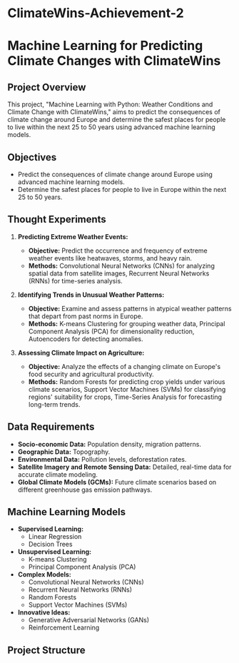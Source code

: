 # ClimateWins-Achievement-2
# Machine Learning for Predicting Climate Changes with ClimateWins

## Project Overview
This project, "Machine Learning with Python: Weather Conditions and Climate Change with ClimateWins," aims to predict the consequences of climate change around Europe and determine the safest places for people to live within the next 25 to 50 years using advanced machine learning models.

## Objectives
- Predict the consequences of climate change around Europe using advanced machine learning models.
- Determine the safest places for people to live in Europe within the next 25 to 50 years.

## Thought Experiments
1. **Predicting Extreme Weather Events:**
   - **Objective:** Predict the occurrence and frequency of extreme weather events like heatwaves, storms, and heavy rain.
   - **Methods:** Convolutional Neural Networks (CNNs) for analyzing spatial data from satellite images, Recurrent Neural Networks (RNNs) for time-series analysis.

2. **Identifying Trends in Unusual Weather Patterns:**
   - **Objective:** Examine and assess patterns in atypical weather patterns that depart from past norms in Europe.
   - **Methods:** K-means Clustering for grouping weather data, Principal Component Analysis (PCA) for dimensionality reduction, Autoencoders for detecting anomalies.

3. **Assessing Climate Impact on Agriculture:**
   - **Objective:** Analyze the effects of a changing climate on Europe's food security and agricultural productivity.
   - **Methods:** Random Forests for predicting crop yields under various climate scenarios, Support Vector Machines (SVMs) for classifying regions' suitability for crops, Time-Series Analysis for forecasting long-term trends.

## Data Requirements
- **Socio-economic Data:** Population density, migration patterns.
- **Geographic Data:** Topography.
- **Environmental Data:** Pollution levels, deforestation rates.
- **Satellite Imagery and Remote Sensing Data:** Detailed, real-time data for accurate climate modeling.
- **Global Climate Models (GCMs):** Future climate scenarios based on different greenhouse gas emission pathways.

## Machine Learning Models
- **Supervised Learning:**
  - Linear Regression
  - Decision Trees
- **Unsupervised Learning:**
  - K-means Clustering
  - Principal Component Analysis (PCA)
- **Complex Models:**
  - Convolutional Neural Networks (CNNs)
  - Recurrent Neural Networks (RNNs)
  - Random Forests
  - Support Vector Machines (SVMs)
- **Innovative Ideas:**
  - Generative Adversarial Networks (GANs)
  - Reinforcement Learning

## Project Structure
